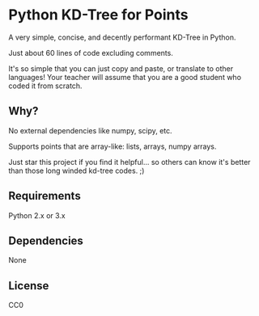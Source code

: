 Python KD-Tree for Points
=========================

A very simple, concise, and decently performant KD-Tree in Python.

Just about 60 lines of code excluding comments.

It's so simple that you can just copy and paste, or translate to other languages!
Your teacher will assume that you are a good student who coded it from scratch.

Why?
----

No external dependencies like numpy, scipy, etc.

Supports points that are array-like: lists, arrays, numpy arrays.

Just star this project if you find it helpful... so others can know it's better than those long winded kd-tree codes. ;)

Requirements
------------

Python 2.x or 3.x

Dependencies
------------

None

License
-------

CC0